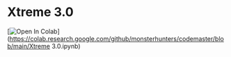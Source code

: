# Xtreme 3.0



[![Open In Colab](https://colab.research.google.com/assets/colab-badge.svg)](https://colab.research.google.com/github/monsterhunters/codemaster/blob/main/Xtreme 3.0.ipynb)
